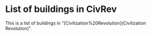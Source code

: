 # List of buildings in CivRev

This is a list of buildings in "[Civilization%20Revolution](Civilization Revolution)".
